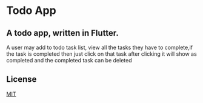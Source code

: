 # Todo App

##  A todo app, written in Flutter.
A user may add to todo task list, view all the tasks they have to complete,if the task is completed then just click on that task after clicking it will show as completed and the completed task can be deleted

## License
[MIT](https://choosealicense.com/licenses/mit/)
